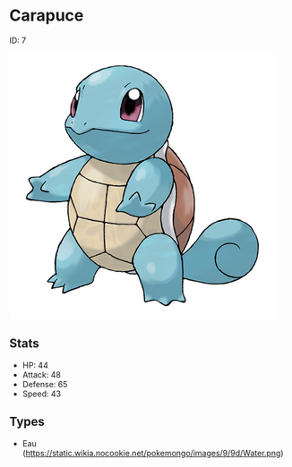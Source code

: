 # Carapuce


ID: 7

![](https://raw.githubusercontent.com/PokeAPI/sprites/master/sprites/pokemon/other/official-artwork/7.png "Carapuce")

## Stats


 - HP: 44
 - Attack: 48
 - Defense: 65
 - Speed: 43

## Types


 - Eau (https://static.wikia.nocookie.net/pokemongo/images/9/9d/Water.png)
